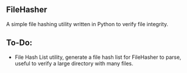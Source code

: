 ## FileHasher
A simple file hashing utility written in Python to verify file integrity.

## To-Do:
- File Hash List utility, generate a file hash list for FileHasher to parse, useful to verify a large directory with many files.
